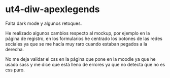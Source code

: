 ﻿# ut4-diw-apexlegends

Falta dark mode y algunos retoques.

He realizado algunos cambios respecto al mockup, por ejemplo en la página de registro, en los formularios he centrado los botones de las redes sociales
ya que se me hacía muy raro cuando estaban pegados a la derecha.

No me deja validar el css en la página que pone en la moodle ya que he usado sass y me dice que está lleno de errores ya que no detecta que no es css puro.
